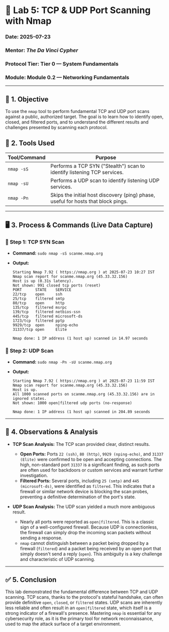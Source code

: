 # 🧪 Lab 5: TCP & UDP Port Scanning with Nmap

### Date: 2025-07-23

### Mentor: *The Da Vinci Cypher*

### Protocol Tier: Tier 0 — System Fundamentals

### Module: Module 0.2 — Networking Fundamentals

---

## 🎯 1. Objective

To use the `nmap` tool to perform fundamental TCP and UDP port scans against a public, authorized target. The goal is to learn how to identify open, closed, and filtered ports, and to understand the different results and challenges presented by scanning each protocol.

## 🧰 2. Tools Used

| Tool/Command | Purpose |
|--------------|---------|
| `nmap -sS`   | Performs a TCP SYN ("Stealth") scan to identify listening TCP services. |
| `nmap -sU`   | Performs a UDP scan to identify listening UDP services. |
| `nmap -Pn`   | Skips the initial host discovery (ping) phase, useful for hosts that block pings. |

---

## 🖥️ 3. Process & Commands (Live Data Capture)

### 🔹 Step 1: TCP SYN Scan

* **Command:** `sudo nmap -sS scanme.nmap.org`
* **Output:**

  ```plaintext
  Starting Nmap 7.92 ( https://nmap.org ) at 2025-07-23 10:27 IST
  Nmap scan report for scanme.nmap.org (45.33.32.156)
  Host is up (0.31s latency).
  Not shown: 991 closed tcp ports (reset)
  PORT      STATE    SERVICE
  22/tcp    open     ssh
  25/tcp    filtered smtp
  80/tcp    open     http
  135/tcp   filtered msrpc
  139/tcp   filtered netbios-ssn
  445/tcp   filtered microsoft-ds
  1723/tcp  filtered pptp
  9929/tcp  open     nping-echo
  31337/tcp open     Elite

  Nmap done: 1 IP address (1 host up) scanned in 14.97 seconds
  ```

### 🔹 Step 2: UDP Scan

* **Command:** `sudo nmap -Pn -sU scanme.nmap.org`
* **Output:**

  ```plaintext
  Starting Nmap 7.92 ( https://nmap.org ) at 2025-07-23 11:59 IST
  Nmap scan report for scanme.nmap.org (45.33.32.156)
  Host is up.
  All 1000 scanned ports on scanme.nmap.org (45.33.32.156) are in ignored states.
  Not shown: 1000 open|filtered udp ports (no-response)

  Nmap done: 1 IP address (1 host up) scanned in 204.89 seconds
  ```

---

## 🔎 4. Observations & Analysis

* **TCP Scan Analysis:** The TCP scan provided clear, distinct results.
  * **Open Ports:** Ports `22 (ssh)`, `80 (http)`, `9929 (nping-echo)`, and `31337 (Elite)` were confirmed to be open and accepting connections. The high, non-standard port `31337` is a significant finding, as such ports are often used for backdoors or custom services and warrant further investigation.
  * **Filtered Ports:** Several ports, including `25 (smtp)` and `445 (microsoft-ds)`, were identified as `filtered`. This indicates that a firewall or similar network device is blocking the scan probes, preventing a definitive determination of the port's state.

* **UDP Scan Analysis:** The UDP scan yielded a much more ambiguous result.
  * Nearly all ports were reported as `open|filtered`. This is a classic sign of a well-configured firewall. Because UDP is connectionless, the firewall can simply drop the incoming scan packets without sending a response.
  * `nmap` cannot distinguish between a packet being dropped by a firewall (`filtered`) and a packet being received by an open port that simply doesn't send a reply (`open`). This ambiguity is a key challenge and characteristic of UDP scanning.

---

## ✅ 5. Conclusion

This lab demonstrated the fundamental difference between TCP and UDP scanning. TCP scans, thanks to the protocol's stateful handshake, can often provide definitive `open`, `closed`, or `filtered` states. UDP scans are inherently less reliable and often result in an `open|filtered` state, which itself is a strong indicator of a firewall's presence. Mastering `nmap` is essential for any cybersecurity role, as it is the primary tool for network reconnaissance, used to map the attack surface of a target environment.
